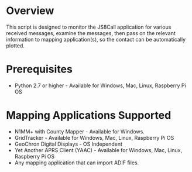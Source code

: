 # Overview
This script is designed to monitor the JS8Call application for various received messages, examine the messages, then pass on the relevant information to mapping application(s), so the contact can be automatically plotted.
# Prerequisites
- Python 2.7 or higher - Available for Windows, Mac, Linux, Raspberry Pi OS
# Mapping Applications Supported
- N1MM+ with County Mapper - Available for Windows.
- GridTracker - Available for Windows, Mac, Linux, Raspberry Pi OS
- GeoChron Digital Displays - OS Independent 
- Yet Another APRS Client (YAAC) - Available for Windows, Mac, Linux, Raspberry Pi OS
- Any mapping application that can import ADIF files.
